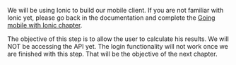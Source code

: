 We will be using Ionic to build our mobile client. If you are not familiar with Ionic yet, please go back in the documentation and complete the [Going mobile with Ionic chapter](https://class.craftacademy.co/courses/course-v1:CraftAcademy+CA-CC-01+2018/courseware/96bf29b196214229a1f5b420c670ac7f/18575ced5be948578cd063a3fdb3a5e0/?activate_block_id=block-v1%3ACraftAcademy%2BCA-CC-01%2B2018%2Btype%40sequential%2Bblock%4018575ced5be948578cd063a3fdb3a5e0).

The objective of this step is to allow the user to calculate his results. We will NOT be accessing the API yet. The login functionality will not work once we are finished with this step. That will be the objective of the next chapter.